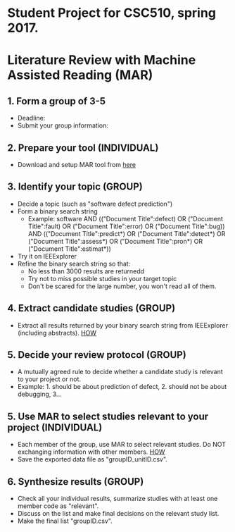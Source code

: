 # Student Project for CSC510, spring 2017.

# Literature Review with Machine Assisted Reading (MAR)

## 1. Form a group of 3-5
 - Deadline: 
 - Submit your group information:
 
## 2. Prepare your tool (INDIVIDUAL)
 - Download and setup MAR tool from [here](https://github.com/ai-se/MAR)
 
## 3. Identify your topic (GROUP)
 - Decide a topic (such as "software defect prediction")
 - Form a binary search string
   + Example: software AND (("Document Title":defect) OR ("Document Title":fault) OR ("Document Title":error) OR ("Document Title":bug)) AND (("Document Title":predict*) OR ("Document Title":detect*) OR ("Document Title":assess*) OR ("Document Title":pron*) OR ("Document Title":estimat*))
 - Try it on IEEExplorer
 - Refine the binary search string so that:
   + No less than 3000 results are returnedd
   + Try not to miss possible studies in your target topic
   + Don't be scared for the large number, you won't read all of them.

## 4. Extract candidate studies (GROUP)
 - Extract all results returned by your binary search string from IEEExplorer (including abstracts). [HOW](https://github.com/ai-se/MAR/issues/3)

## 5. Decide your review protocol (GROUP)
 - A mutually agreed rule to decide whether a candidate study is relevant to your project or not.
 - Example: 1. should be about prediction of defect, 2. should not be about debugging, 3...

## 5. Use MAR to select studies relevant to your project (INDIVIDUAL)
 - Each member of the group, use MAR to select relevant studies. Do NOT exchanging information with other members. [HOW](https://github.com/ai-se/MAR/issues/4)
 - Save the exported data file as "groupID_unitID.csv".
 
## 6. Synthesize results (GROUP)
 - Check all your individual results, summarize studies with at least one member code as "relevant". 
 - Discuss on the list and make final decisions on the relevant study list.
 - Make the final list "groupID.csv".
